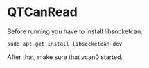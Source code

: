 # QTCanRead
Before running you have to install libsocketcan.
```
sudo apt-get install libsocketcan-dev

```

After that, make sure that vcan0 started.
